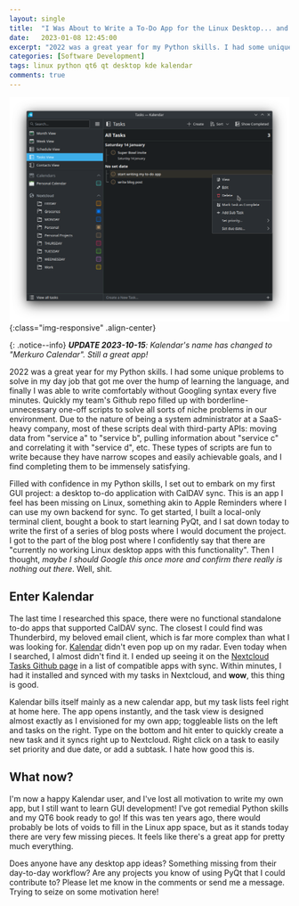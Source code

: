 ```yaml
---
layout: single
title:  "I Was About to Write a To-Do App for the Linux Desktop... and then I found Kalendar."
date:   2023-01-08 12:45:00
excerpt: "2022 was a great year for my Python skills. I had some unique problems to solve in my day job that got me over the hump of learning the language, and finally I was able to write comfortably without googling syntax every five minutes..."
categories: [Software Development]
tags: linux python qt6 qt desktop kde kalendar
comments: true
---
```


![kalendar01](/assets/images/screenshots/kalendar01.png){:class="img-responsive" .align-center}

{: .notice--info}
***UPDATE 2023-10-15**: Kalendar's name has changed to "Merkuro Calendar". Still a great app!*

2022 was a great year for my Python skills. I had some unique problems to solve in my day job that got me over the hump of learning the language, and finally I was able to write comfortably without Googling syntax every five minutes. Quickly my team's Github repo filled up with borderline-unnecessary one-off scripts to solve all sorts of niche problems in our environment. Due to the nature of being a system administrator at a SaaS-heavy company, most of these scripts deal with third-party APIs: moving data from "service a" to "service b", pulling information about "service c" and correlating it with "service d", etc. These types of scripts are fun to write because they have narrow scopes and easily achievable goals, and I find completing them to be immensely satisfying.

Filled with confidence in my Python skills, I set out to embark on my first GUI project: a desktop to-do application with CalDAV sync. This is an app I feel has been missing on Linux, something akin to Apple Reminders where I can use my own backend for sync. To get started, I built a local-only terminal client, bought a book to start learning PyQt, and I sat down today to write the first of a series of blog posts where I would document the project. I got to the part of the blog post where I confidently say that there are "currently no working Linux desktop apps with this functionality". Then I thought, *maybe I should Google this once more and confirm there really is nothing out there*. Well, shit.

## Enter Kalendar

The last time I researched this space, there were no functional standalone to-do apps that supported CalDAV sync. The closest I could find was Thunderbird, my beloved email client, which is far more complex than what I was looking for. [Kalendar](https://apps.kde.org/merkuro.calendar/) didn't even pop up on my radar. Even today when I searched, I almost didn't find it. I ended up seeing it on the [Nextcloud Tasks Github page](https://github.com/nextcloud/tasks#apps-which-sync-with-nextcloud-tasks-using-caldav) in a list of compatible apps with sync. Within minutes, I had it installed and synced with my tasks in Nextcloud, and **wow**, this thing is good. 

Kalendar bills itself mainly as a new calendar app, but my task lists feel right at home here. The app opens instantly, and the task view is designed almost exactly as I envisioned for my own app; toggleable lists on the left and tasks on the right. Type on the bottom and hit enter to quickly create a new task and it syncs right up to Nextcloud. Right click on a task to easily set priority and due date, or add a subtask. I hate how good this is.

## What now?

I'm now a happy Kalendar user, and I've lost all motivation to write my own app, but I still want to learn GUI development! I've got remedial Python skills and my QT6 book ready to go! If this was ten years ago, there would probably be lots of voids to fill in the Linux app space, but as it stands today there are very few missing pieces. It feels like there's a great app for pretty much everything.

Does anyone have any desktop app ideas? Something missing from their day-to-day workflow? Are any projects you know of using PyQt that I could contribute to? Please let me know in the comments or send me a message. Trying to seize on some motivation here!

